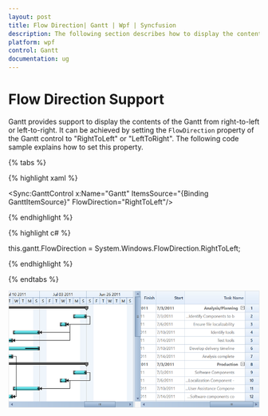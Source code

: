```yaml
---
layout: post
title: Flow Direction| Gantt | Wpf | Syncfusion
description: The following section describes how to display the contents of Gantt from right-to-left or left-to-right.
platform: wpf
control: Gantt
documentation: ug
---
```


# Flow Direction Support

Gantt provides support to display the contents of the Gantt from right-to-left or left-to-right. It can be achieved by setting the `FlowDirection` property of the Gantt control to "RightToLeft" or "LeftToRight". The following code sample explains how to set this property.

{% tabs %}

{% highlight xaml %}

<Sync:GanttControl x:Name="Gantt" ItemsSource="{Binding GanttItemSource}" FlowDirection="RightToLeft"/>

{% endhighlight %}

{% highlight c# %}
 
this.gantt.FlowDirection = System.Windows.FlowDirection.RightToLeft;

{% endhighlight %}

{% endtabs %}

![](Flow-Direction-Images/Right-To-Left.png)
